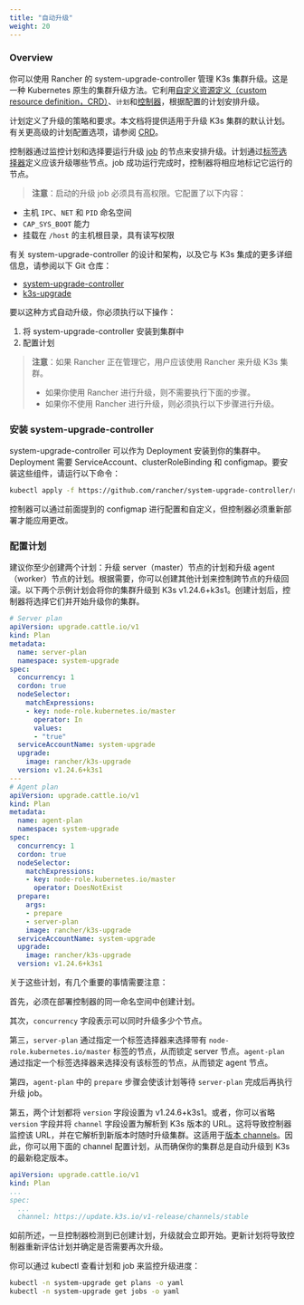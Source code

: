 ```yaml
---
title: "自动升级"
weight: 20
---
```


### Overview

你可以使用 Rancher 的 system-upgrade-controller 管理 K3s 集群升级。这是一种 Kubernetes 原生的集群升级方法。它利用[自定义资源定义（custom resource definition，CRD）](https://kubernetes.io/docs/concepts/extend-kubernetes/api-extension/custom-resources/#custom-resources)、`计划`和[控制器](https://kubernetes.io/docs/concepts/architecture/controller/)，根据配置的计划安排升级。

计划定义了升级的策略和要求。本文档将提供适用于升级 K3s 集群的默认计划。有关更高级的计划配置选项，请参阅 [CRD](https://github.com/rancher/system-upgrade-controller/blob/master/pkg/apis/upgrade.cattle.io/v1/types.go)。

控制器通过监控计划和选择要运行升级 [job](https://kubernetes.io/docs/concepts/workloads/controllers/jobs-run-to-completion/) 的节点来安排升级。计划通过[标签选择器](https://kubernetes.io/docs/concepts/overview/working-with-objects/labels/)定义应该升级哪些节点。job 成功运行完成时，控制器将相应地标记它运行的节点。

> **注意**：启动的升级 job 必须具有高权限。它配置了以下内容：
>
- 主机 `IPC`、`NET` 和 `PID` 命名空间
- `CAP_SYS_BOOT` 能力
- 挂载在 `/host` 的主机根目录，具有读写权限

有关 system-upgrade-controller 的设计和架构，以及它与 K3s 集成的更多详细信息，请参阅以下 Git 仓库：

- [system-upgrade-controller](https://github.com/rancher/system-upgrade-controller)
- [k3s-upgrade](https://github.com/k3s-io/k3s-upgrade)

要以这种方式自动升级，你必须执行以下操作：

1. 将 system-upgrade-controller 安装到集群中
1. 配置计划

> **注意**：如果 Rancher 正在管理它，用户应该使用 Rancher 来升级 K3s 集群。
>
> * 如果你使用 Rancher 进行升级，则不需要执行下面的步骤。
> * 如果你不使用 Rancher 进行升级，则必须执行以下步骤进行升级。


### 安装 system-upgrade-controller
system-upgrade-controller 可以作为 Deployment 安装到你的集群中。Deployment 需要 ServiceAccount、clusterRoleBinding 和 configmap。要安装这些组件，请运行以下命令：
```bash
kubectl apply -f https://github.com/rancher/system-upgrade-controller/releases/latest/download/system-upgrade-controller.yaml
```
控制器可以通过前面提到的 configmap 进行配置和自定义，但控制器必须重新部署才能应用更改。


### 配置计划
建议你至少创建两个计划：升级 server（master）节点的计划和升级 agent（worker）节点的计划。根据需要，你可以创建其他计划来控制跨节点的升级回滚。以下两个示例计划会将你的集群升级到 K3s v1.24.6+k3s1。创建计划后，控制器将选择它们并开始升级你的集群。
```yaml
# Server plan
apiVersion: upgrade.cattle.io/v1
kind: Plan
metadata:
  name: server-plan
  namespace: system-upgrade
spec:
  concurrency: 1
  cordon: true
  nodeSelector:
    matchExpressions:
    - key: node-role.kubernetes.io/master
      operator: In
      values:
      - "true"
  serviceAccountName: system-upgrade
  upgrade:
    image: rancher/k3s-upgrade
  version: v1.24.6+k3s1
---
# Agent plan
apiVersion: upgrade.cattle.io/v1
kind: Plan
metadata:
  name: agent-plan
  namespace: system-upgrade
spec:
  concurrency: 1
  cordon: true
  nodeSelector:
    matchExpressions:
    - key: node-role.kubernetes.io/master
      operator: DoesNotExist
  prepare:
    args:
    - prepare
    - server-plan
    image: rancher/k3s-upgrade
  serviceAccountName: system-upgrade
  upgrade:
    image: rancher/k3s-upgrade
  version: v1.24.6+k3s1
```
关于这些计划，有几个重要的事情需要注意：

首先，必须在部署控制器的同一命名空间中创建计划。

其次，`concurrency` 字段表示可以同时升级多少个节点。

第三，`server-plan` 通过指定一个标签选择器来选择带有 `node-role.kubernetes.io/master` 标签的节点，从而锁定 server 节点。`agent-plan` 通过指定一个标签选择器来选择没有该标签的节点，从而锁定 agent 节点。

第四，`agent-plan` 中的 `prepare` 步骤会使该计划等待 `server-plan` 完成后再执行升级 job。

第五，两个计划都将 `version` 字段设置为 v1.24.6+k3s1。或者，你可以省略 `version` 字段并将 `channel` 字段设置为解析到 K3s 版本的 URL。这将导致控制器监控该 URL，并在它解析到新版本时随时升级集群。这适用于[版本 channels](manual.md#版本-channels)。因此，你可以用下面的 channel 配置计划，从而确保你的集群总是自动升级到 K3s 的最新稳定版本。
```yaml
apiVersion: upgrade.cattle.io/v1
kind: Plan
...
spec:
  ...
  channel: https://update.k3s.io/v1-release/channels/stable

```

如前所述，一旦控制器检测到已创建计划，升级就会立即开始。更新计划将导致控制器重新评估计划并确定是否需要再次升级。

你可以通过 kubectl 查看计划和 job 来监控升级进度：
```bash
kubectl -n system-upgrade get plans -o yaml
kubectl -n system-upgrade get jobs -o yaml
```

